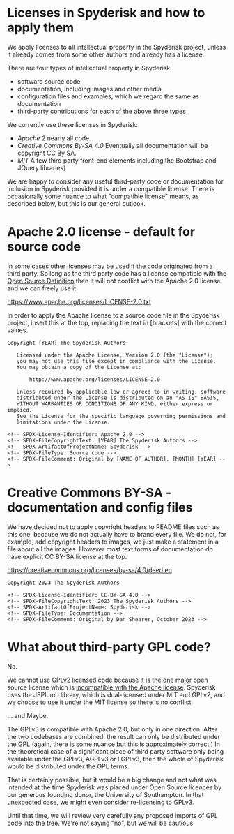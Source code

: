 # Licenses in Spyderisk and how to apply them

We apply licenses to all intellectual property in the Spyderisk project, unless
it already comes from some other authors and already has a license.

There are four types of intellectual property in Spyderisk:

* software source code
* documentation, including images and other media
* configuration files and examples, which we regard the same as documentation
* third-party contributions for each of the above three types

We currently use these licenses in Spyderisk:

* *Apache 2* nearly all code.
* *Creative Commons By-SA 4.0* Eventually all documentation will be copyright CC By SA.
* *MIT* A few third party front-end elements including the Bootstrap and JQuery libraries)

We are happy to consider any useful third-party code or documentation for inclusion in Spyderisk
provided it is under a compatible license. There is occasionally some nuance to
what "compatible license" means, as described below, but this is our general outlook.

# Apache 2.0 license - default for source code

In some cases other licenses may be used if the code originated from a third party.
So long as the third party code has a license compatible with the
[Open Source Definition](https://opensource.org/osd/) then it will not conflict with
the Apache 2.0 license and we can freely use it.

https://www.apache.org/licenses/LICENSE-2.0.txt

In order to apply the Apache license to a source code file in the Spyderisk
project, insert this at the top, replacing the text in [brackets] with the
correct values.

```
Copyright [YEAR] The Spyderisk Authors

   Licensed under the Apache License, Version 2.0 (the "License");
   you may not use this file except in compliance with the License.
   You may obtain a copy of the License at:

       http://www.apache.org/licenses/LICENSE-2.0

   Unless required by applicable law or agreed to in writing, software
   distributed under the License is distributed on an "AS IS" BASIS,
   WITHOUT WARRANTIES OR CONDITIONS OF ANY KIND, either express or implied.
   See the License for the specific language governing permissions and
   limitations under the License.

<!-- SPDX-License-Identifier: Apache 2.0 -->
<!-- SPDX-FileCopyrightText: [YEAR] The Spyderisk Authors -->
<!-- SPDX-ArtifactOfProjectName: Spyderisk -->
<!-- SPDX-FileType: Source code -->
<!-- SPDX-FileComment: Original by [NAME OF AUTHOR], [MONTH] [YEAR] -->
```

# Creative Commons BY-SA - documentation and config files

We have decided not to apply copyright headers to README files such as this one, because
we do not actually have to brand every file. We do not, for example, add copyright headers
to images, we just make a statement in a file about all the images. However most text forms
of documentation do have explicit CC BY-SA license at the top.

https://creativecommons.org/licenses/by-sa/4.0/deed.en

```
Copyright 2023 The Spyderisk Authors

<!-- SPDX-License-Identifier: CC-BY-SA-4.0 -->
<!-- SPDX-FileCopyrightText: 2023 The Spyderisk Authors -->
<!-- SPDX-ArtifactOfProjectName: Spyderisk -->
<!-- SPDX-FileType: Documentation -->
<!-- SPDX-FileComment: Original by Dan Shearer, October 2023 -->
```

# What about third-party GPL code?

No.

We cannot use GPLv2 licensed code because it is the one major open source license which is
[incompatible with the Apache license](https://en.wikipedia.org/wiki/Apache_License#Compatibility).
Spyderisk uses the JSPlumb library, which is dual-licensed under MIT and GPLv2, and we choose to 
use it under the MIT license so there is no conflict.

... and Maybe.

The GPLv3 is compatible with Apache 2.0, but only in one direction. After the
two codebases are combined, the result can only be distributed under the GPL
(again, there is some nuance but this is approximately correct.) In the
theoretical case of a significant piece of third party software only being
available under the GPLv3, AGPLv3 or LGPLv3, then the whole of Spyderisk would
be distributed under the GPL terms.

That is certainly possible, but it would be a big change and not what was
intended at the time Spyderisk was placed under Open Source licences by our
generous founding donor, the University of Southampton. In that unexpected case,
we might even consider re-licensing to GPLv3.

Until that time, we will review very carefully any proposed imports of GPL code
into the tree. We're not saying "no", but we will be cautious.
